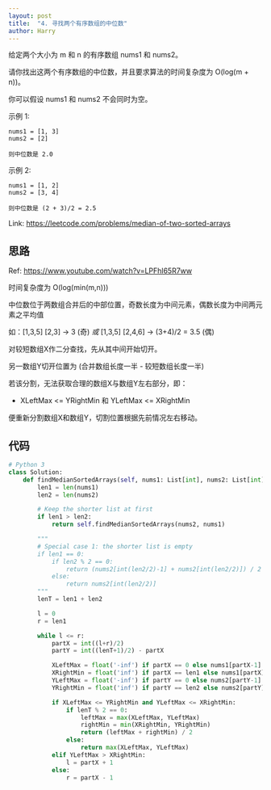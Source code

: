 ```yaml
---
layout: post
title:  "4. 寻找两个有序数组的中位数"
author: Harry
---
```


给定两个大小为 m 和 n 的有序数组 nums1 和 nums2。

请你找出这两个有序数组的中位数，并且要求算法的时间复杂度为 O(log(m + n))。

你可以假设 nums1 和 nums2 不会同时为空。

示例 1:
```
nums1 = [1, 3]
nums2 = [2]

则中位数是 2.0
```
示例 2:
```
nums1 = [1, 2]
nums2 = [3, 4]

则中位数是 (2 + 3)/2 = 2.5
```

Link: https://leetcode.com/problems/median-of-two-sorted-arrays


## 思路
Ref: https://www.youtube.com/watch?v=LPFhl65R7ww

时间复杂度为 O(log(min(m,n)))

中位数位于两数组合并后的中部位置，奇数长度为中间元素，偶数长度为中间两元素之平均值

如：[1,3,5] [2,3] -> 3 (奇) *或* [1,3,5] [2,4,6] -> (3+4)/2 = 3.5 (偶)

对较短数组X作二分查找，先从其中间开始切开。

另一数组Y切开位置为 (合并数组长度一半 - 较短数组长度一半)

若该分割，无法获取合理的数组X与数组Y左右部分，即：
- XLeftMax <= YRightMin 和 YLeftMax <= XRightMin

便重新分割数组X和数组Y，切割位置根据先前情况左右移动。

## 代码

```python
# Python 3
class Solution:
    def findMedianSortedArrays(self, nums1: List[int], nums2: List[int]) -> float:
        len1 = len(nums1)
        len2 = len(nums2)

        # Keep the shorter list at first
        if len1 > len2:
            return self.findMedianSortedArrays(nums2, nums1)

        """
        # Special case 1: the shorter list is empty
        if len1 == 0:
            if len2 % 2 == 0:
                return (nums2[int(len2/2)-1] + nums2[int(len2/2)]) / 2
            else:
                return nums2[int(len2/2)]
        """
        lenT = len1 + len2

        l = 0
        r = len1

        while l <= r:
            partX = int((l+r)/2)
            partY = int((lenT+1)/2) - partX

            XLeftMax = float('-inf') if partX == 0 else nums1[partX-1]
            XRightMin = float('inf') if partX == len1 else nums1[partX]
            YLeftMax = float('-inf') if partY == 0 else nums2[partY-1]
            YRightMin = float('inf') if partY == len2 else nums2[partY]

            if XLeftMax <= YRightMin and YLeftMax <= XRightMin:
                if lenT % 2 == 0:
                    leftMax = max(XLeftMax, YLeftMax)
                    rightMin = min(XRightMin, YRightMin)
                    return (leftMax + rightMin) / 2
                else:
                    return max(XLeftMax, YLeftMax)
            elif YLeftMax > XRightMin:
                l = partX + 1
            else:
                r = partX - 1
```
